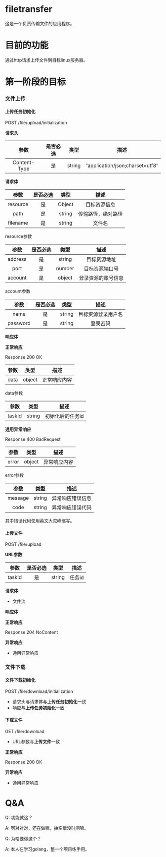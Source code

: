 # filetransfer

这是一个负责传输文件的应用程序。

# 目前的功能

通过http请求上传文件到目标linux服务器。

# 第一阶段的目标

### 文件上传

#### 上传任务初始化

POST /file/upload/initialization

**请求头**

|参数     |是否必选|类型|描述|
|:-------:|:-----:|:-----:|:----:|
|Content-Type|是|string|“application/json;charset=utf8” |

**请求体**

|参数     |是否必选|类型|描述|
|:-------:|:-----:|:-----:|:----:|
|resource|是|Object|目标资源信息|
|path|是|string|传输路径，绝对路径|
|filename|是|string|文件名|

resource参数

|参数     |是否必选|类型|描述|
|:-------:|:-----:|:-----:|:----:|
|address|是|string|目标资源地址|
|port|是|number|目标资源端口号|
|account|是|object|登录资源的账号信息|

account参数

|参数     |是否必选|类型|描述|
|:-------:|:-----:|:-----:|:----:|
|name|是|string|目标资源登录用户名|
|password|是|string|登录密码|


**响应体**

**正常响应**

Response 200 OK

|参数     |类型|描述|
|:-------:|:-----:|:----:|
|data|object|正常响应内容|

data参数

|参数     |类型|描述|
|:-------:|:-----:|:----:|
|taskId|string|初始化后的任务id|

**通用异常响应**

Response 400 BadRequest

|参数     |类型|描述|
|:-------:|:-----:|:----:|
|error|object|异常响应内容|

error参数

|参数     |类型|描述|
|:-------:|:-----:|:----:|
|message|string|异常响应错误信息|
|code|string|异常响应错误代码|

其中错误代码使用英文大驼峰缩写。

#### 上传文件

POST /file/upload

**URL参数**

|参数     |是否必选|类型|描述|
|:-------:|:-----:|:-----:|:----:|
|taskId|是|string|任务id|

**请求体**
- 文件流

**响应体**

**正常响应**

Response 204 NoContent

**异常响应**

- 通用异常响应

### 文件下载

#### 文件下载初始化

POST /file/download/initialization

- 请求头与请求体与**上传任务初始化**一致
- 响应与**上传任务初始化**一致

#### 下载文件

GET /file/download

- URL参数与**上传文件**一致

**正常响应**

Response 200 OK

**异常响应**
- 通用异常响应

# Q&A

Q: 功能就这？

A: 啊对对对，还在做嘛，抽空做没时间嘛。

Q: 为啥要做这个？

A: 本人在学习golang，整一个项目练手用。
